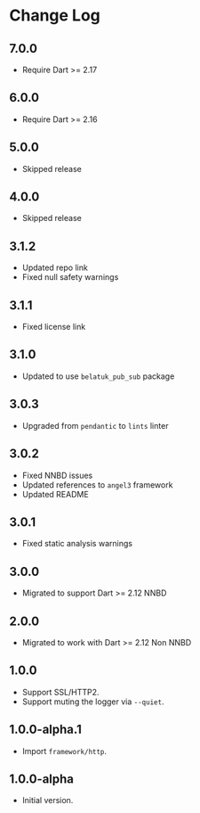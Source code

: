 # Change Log

## 7.0.0

* Require Dart >= 2.17

## 6.0.0

* Require Dart >= 2.16

## 5.0.0

* Skipped release

## 4.0.0

* Skipped release

## 3.1.2

* Updated repo link
* Fixed null safety warnings

## 3.1.1

* Fixed license link

## 3.1.0

* Updated to use `belatuk_pub_sub` package

## 3.0.3

* Upgraded from `pendantic` to `lints` linter

## 3.0.2

* Fixed NNBD issues
* Updated references to `angel3` framework
* Updated README

## 3.0.1

* Fixed static analysis warnings

## 3.0.0

* Migrated to support Dart >= 2.12 NNBD

## 2.0.0

* Migrated to work with Dart >= 2.12 Non NNBD

## 1.0.0

* Support SSL/HTTP2.
* Support muting the logger via `--quiet`.

## 1.0.0-alpha.1

* Import `framework/http`.

## 1.0.0-alpha

* Initial version.
